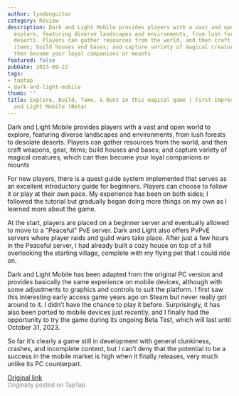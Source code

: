 ```yaml
---
author: lyndonguitar
category: Review
description: Dark and Light Mobile provides players with a vast and open world to
  explore, featuring diverse landscapes and environments, from lush forests to desolate
  deserts. Players can gather resources from the world, and then craft weapons, gear,
  items; build houses and bases; and capture variety of magical creatures, which can
  then become your loyal companions or mounts
featured: false
pubDate: 2023-09-22
tags:
- taptap
- dark-and-light-mobile
thumb: ''
title: Explore, Build, Tame, & Hunt in this magical game | First Impressions - Dark
  and Light Mobile (Beta)
---
```


Dark and Light Mobile provides players with a vast and open world to explore, featuring diverse landscapes and environments, from lush forests to desolate deserts. Players can gather resources from the world, and then craft weapons, gear, items; build houses and bases; and capture variety of magical creatures, which can then become your loyal companions or mounts

For new players, there is a quest guide system implemented that serves as an excellent introductory guide for beginners. Players can choose to follow it or play at their own pace. My experience has been on both sides; I followed the tutorial but gradually began doing more things on my own as I learned more about the game.

At the start, players are placed on a beginner server and eventually allowed to move to a "Peaceful" PvE server. Dark and Light also offers PvPvE servers where player raids and guild wars take place.  After just a few hours in the Peaceful server, I had already built a cozy house on top of a hill overlooking the starting village, complete with my flying pet that I could ride on.

Dark and Light Mobile has been adapted from the original PC version and provides basically the same experience on mobile devices, although with some adjustments to graphics and controls to suit the platform. I first saw this interesting early access game years ago on Steam but never really got around to it. I didn’t have the chance to play it before. Surprisingly, it has also been ported to mobile devices just recently, and I finally had the opportunity to try the game during its ongoing Beta Test, which will last until October 31, 2023.

So far it’s clearly a game still in development with general clunkiness, crashes, and incomplete content, but I can’t deny that the potential to be a success in the mobile market is high when it finally releases, very much unlike its PC counterpart.

[Original link](https://www.taptap.io/post/6333088)<br><span style="font-size: 0.95em; color: #888;">Originally posted on TapTap.</span>